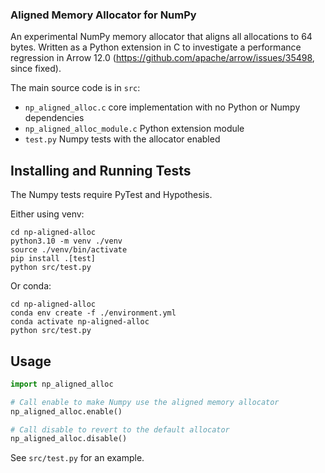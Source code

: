 ### Aligned Memory Allocator for NumPy

An experimental NumPy memory allocator that aligns all allocations to 64 bytes.
Written as a Python extension in C to investigate a performance regression in Arrow 12.0
(https://github.com/apache/arrow/issues/35498, since fixed).

The main source code is in `src`:
- `np_aligned_alloc.c` core implementation with no Python or Numpy dependencies
- `np_aligned_alloc_module.c` Python extension module
- `test.py` Numpy tests with the allocator enabled

## Installing and Running Tests 

The Numpy tests require PyTest and Hypothesis.

Either using venv:
```shell
cd np-aligned-alloc
python3.10 -m venv ./venv
source ./venv/bin/activate
pip install .[test]
python src/test.py
```

Or conda:
```shell
cd np-aligned-alloc
conda env create -f ./environment.yml
conda activate np-aligned-alloc
python src/test.py
```

## Usage
```python
import np_aligned_alloc

# Call enable to make Numpy use the aligned memory allocator
np_aligned_alloc.enable()

# Call disable to revert to the default allocator
np_aligned_alloc.disable()
```

See `src/test.py` for an example.
